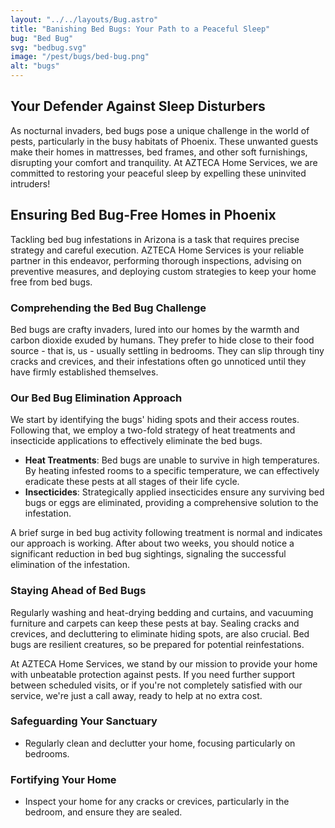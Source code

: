 ```yaml
---
layout: "../../layouts/Bug.astro"
title: "Banishing Bed Bugs: Your Path to a Peaceful Sleep"
bug: "Bed Bug"
svg: "bedbug.svg"
image: "/pest/bugs/bed-bug.png"
alt: "bugs"
---
```


## Your Defender Against Sleep Disturbers

As nocturnal invaders, bed bugs pose a unique challenge in the world of pests, particularly in the busy habitats of Phoenix. These unwanted guests make their homes in mattresses, bed frames, and other soft furnishings, disrupting your comfort and tranquility. At AZTECA Home Services, we are committed to restoring your peaceful sleep by expelling these uninvited intruders!

## Ensuring Bed Bug-Free Homes in Phoenix

Tackling bed bug infestations in Arizona is a task that requires precise strategy and careful execution. AZTECA Home Services is your reliable partner in this endeavor, performing thorough inspections, advising on preventive measures, and deploying custom strategies to keep your home free from bed bugs.

### Comprehending the Bed Bug Challenge

Bed bugs are crafty invaders, lured into our homes by the warmth and carbon dioxide exuded by humans. They prefer to hide close to their food source - that is, us - usually settling in bedrooms. They can slip through tiny cracks and crevices, and their infestations often go unnoticed until they have firmly established themselves.

### Our Bed Bug Elimination Approach

We start by identifying the bugs' hiding spots and their access routes. Following that, we employ a two-fold strategy of heat treatments and insecticide applications to effectively eliminate the bed bugs.

- **Heat Treatments**: Bed bugs are unable to survive in high temperatures. By heating infested rooms to a specific temperature, we can effectively eradicate these pests at all stages of their life cycle.
- **Insecticides**: Strategically applied insecticides ensure any surviving bed bugs or eggs are eliminated, providing a comprehensive solution to the infestation.

A brief surge in bed bug activity following treatment is normal and indicates our approach is working. After about two weeks, you should notice a significant reduction in bed bug sightings, signaling the successful elimination of the infestation.

### Staying Ahead of Bed Bugs

Regularly washing and heat-drying bedding and curtains, and vacuuming furniture and carpets can keep these pests at bay. Sealing cracks and crevices, and decluttering to eliminate hiding spots, are also crucial. Bed bugs are resilient creatures, so be prepared for potential reinfestations.

At AZTECA Home Services, we stand by our mission to provide your home with unbeatable protection against pests. If you need further support between scheduled visits, or if you're not completely satisfied with our service, we're just a call away, ready to help at no extra cost.

### Safeguarding Your Sanctuary

- Regularly clean and declutter your home, focusing particularly on bedrooms.

### Fortifying Your Home

- Inspect your home for any cracks or crevices, particularly in the bedroom, and ensure they are sealed.
